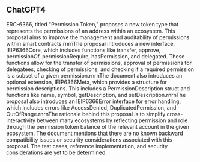 ## ChatGPT4

ERC-6366, titled "Permission Token," proposes a new token type that represents the permissions of an address within an ecosystem. This proposal aims to improve the management and auditability of permissions within smart contracts.rnrnThe proposal introduces a new interface, IEIP6366Core, which includes functions like transfer, approve, permissionOf, permissionRequire, hasPermission, and delegated. These functions allow for the transfer of permissions, approval of permissions for delegatees, checking of permissions, and checking if a required permission is a subset of a given permission.rnrnThe document also introduces an optional extension, IEIP6366Meta, which provides a structure for permission descriptions. This includes a PermissionDescription struct and functions like name, symbol, getDescription, and setDescription.rnrnThe proposal also introduces an IEIP6366Error interface for error handling, which includes errors like AccessDenied, DuplicatedPermission, and OutOfRange.rnrnThe rationale behind this proposal is to simplify cross-interactivity between many ecosystems by reflecting permission and role through the permission token balance of the relevant account in the given ecosystem. The document mentions that there are no known backward compatibility issues or security considerations associated with this proposal. The test cases, reference implementation, and security considerations are yet to be determined.
